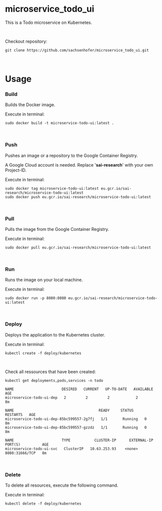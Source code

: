 # microservice_todo_ui

This is a Todo microservice on Kubernetes.

<br>

Checkout repository:

```
git clone https://github.com/sachsenhofer/microservice_todo_ui.git
```

<br>

# Usage

### Build

Builds the Docker image.

Execute in terminal:

```
sudo docker build -t microservice-todo-ui:latest .
```

<br>

### Push

Pushes an image or a repository to the Google Container Registry.

A Google Cloud account is needed. Replace '__sai-research__' with your own Project-ID.

Execute in terminal:

```
sudo docker tag microservice-todo-ui:latest eu.gcr.io/sai-research/microservice-todo-ui:latest
sudo docker push eu.gcr.io/sai-research/microservice-todo-ui:latest
```

<br>

### Pull

Pulls the image from the Google Container Registry.

Execute in terminal:

```
sudo docker pull eu.gcr.io/sai-research/microservice-todo-ui:latest
```

<br>

### Run

Runs the image on your local machine.

Execute in terminal:

```
sudo docker run -p 8080:8080 eu.gcr.io/sai-research/microservice-todo-ui:latest
```

<br>

### Deploy

Deploys the application to the Kubernetes cluster.

Execute in terminal:

```
kubectl create -f deploy/kubernetes
```

<br>

Check all ressources that have been created:

```
kubectl get deployments,pods,services -n todo
```

```
NAME                      DESIRED   CURRENT   UP-TO-DATE   AVAILABLE   AGE
microservice-todo-ui-dep   2         2         2            2           8m

NAME                                       READY     STATUS    RESTARTS   AGE
microservice-todo-ui-dep-85bc599557-2g7fj   1/1       Running   0          8m
microservice-todo-ui-dep-85bc599557-gzzdz   1/1       Running   0          8m

NAME                      TYPE           CLUSTER-IP      EXTERNAL-IP     PORT(S)          AGE
microservice-todo-ui-svc   ClusterIP   10.63.253.93    <none>     8080:31666/TCP   8m
```

<br>

### Delete

To delete all resources, execute the following command.

Execute in terminal:

```
kubectl delete -f deploy/kubernetes
```
